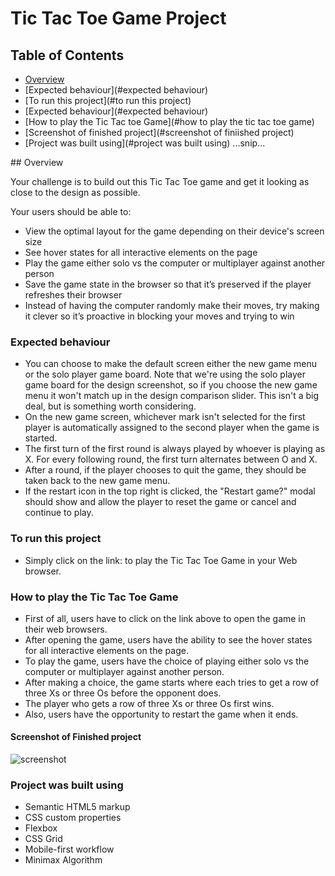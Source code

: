 # Tic Tac Toe Game Project

## Table of Contents  
- [Overview](#Overview)  
- [Expected behaviour](#expected behaviour)
- [To run this project](#to run this project)  
- [Expected behaviour](#expected behaviour)
- [How to play the Tic Tac toe Game](#how to play the tic tac toe game)
- [Screenshot of finished project](#screenshot of finiished project)
- [Project was built using](#project was built using)
...snip...    
<a name="headers"/>
## Overview

Your challenge is to build out this Tic Tac Toe game and get it looking as close to the design as possible.

Your users should be able to:

- View the optimal layout for the game depending on their device's screen size
- See hover states for all interactive elements on the page
- Play the game either solo vs the computer or multiplayer against another person
- Save the game state in the browser so that it’s preserved if the player refreshes their browser
- Instead of having the computer randomly make their moves, try making it clever so it’s proactive in blocking your moves and trying to win

### Expected behaviour

- You can choose to make the default screen either the new game menu or the solo player game board. Note that we're using the solo player game board for the design screenshot, so if you choose the new game menu it won't match up in the design comparison slider. This isn't a big deal, but is something worth considering.
- On the new game screen, whichever mark isn't selected for the first player is automatically assigned to the second player when the game is started.
- The first turn of the first round is always played by whoever is playing as X. For every following round, the first turn alternates between O and X.
- After a round, if the player chooses to quit the game, they should be taken back to the new game menu.
- If the restart icon in the top right is clicked, the "Restart game?" modal should show and allow the player to reset the game or cancel and continue to play.

### To run this project
- Simply click on the link: to play the Tic Tac Toe Game in your Web browser.

### How to play the Tic Tac Toe Game
- First of all, users have to click on the link above to open the game in their web browsers.
- After opening the game, users have the ability to see the hover states for all interactive elements on the page.
- To play the game, users have the choice of playing either solo vs the computer or multiplayer against another person.
- After making a choice, the game starts where each tries to get a row of three Xs or three Os before the opponent does.
- The player who gets a row of three Xs or three Os first wins.
- Also, users have the opportunity to restart the game when it ends.

#### Screenshot of Finished project
![screenshot](https://user-images.githubusercontent.com/116555014/208737622-f88b6ff8-42e6-4caa-b2e8-354eb69bbdff.png)

### Project was built using
- Semantic HTML5 markup
- CSS custom properties
- Flexbox
- CSS Grid
- Mobile-first workflow
- Minimax Algorithm


